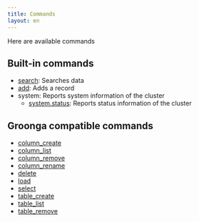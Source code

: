 ```yaml
---
title: Commands
layout: en
---
```


Here are available commands

## Built-in commands

 * [search](search/): Searches data
 * [add](add/): Adds a record
 * system: Reports system information of the cluster
   * [system.status](system/status/): Reports status information of the cluster

## Groonga compatible commands

 * [column_create](column-create/)
 * [column_list](column-list/)
 * [column_remove](column-remove/)
 * [column_rename](column-rename/)
 * [delete](delete/)
 * [load](load/)
 * [select](select/)
 * [table_create](table-create/)
 * [table_list](table-list/)
 * [table_remove](table-remove/)
